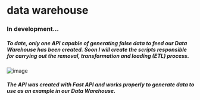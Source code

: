# data warehouse

### In development...

##### To date, only one API capable of generating false data to feed our Data Warehouse has been created. Soon I will create the scripts responsible for carrying out the removal, transformation and loading (ETL) process.

![image](https://github.com/davypedro/data-ingestor-solution/assets/88987986/dc47c72e-e80d-4147-b495-81c63df98e1f)

##### The API was created with Fast API and works properly to generate data to use as an example in our Data Warehouse.
